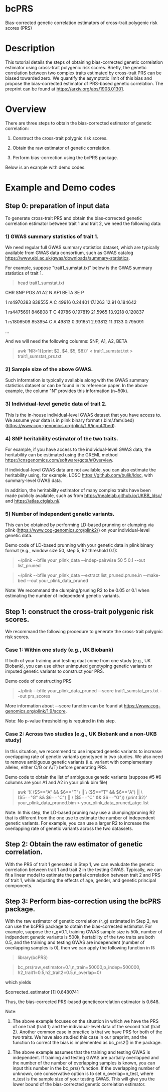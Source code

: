 # bcPRS

Bias-corrected genetic correlation estimators of cross-trait polygenic risk scores (PRS)

# Description

This tutorial details the steps of obtaining bias-corrected genetic correlation estimator using cross-trait polygenic risk scores. Briefly, the genetic correlation between two complex traits estimated by cross-trait PRS can be biased towarded zero. We quantify the asymptotic limit of this bias and propose the bias-corrected estimator of PRS-based genetic correlation. The preprint can be found at https://arxiv.org/abs/1903.01301. 

# Overview

There are three steps to obtain the bias-corrected estimator of genetic correlation:

1. Construct the cross-trait polygnic risk scores. 

2. Obtain the raw estimator of genetic correlation.

3. Perform bias-correction using the bcPRS package. 

Below is an example with demo codes. 

# Example and Demo codes

## Step 0: preparation of input data
To generate cross-trait PRS and obtain the bias-corrected genetic correlation estimator between trait 1 and trait 2, we need the following data:

### 1) GWAS summary statistics of trait 1. 
We need regular full GWAS summary statistics dataset, which are typically available from GWAS data consortium, such as GWAS catalog https://www.ebi.ac.uk/gwas/downloads/summary-statistics.

For example, suppose "trait1_sumstat.txt" below is the GWAS summary statistics of trait 1. 

> head trait1_sumstat.txt 

CHR	SNP	POS	A1	A2	N	AF1	BETA	SE	P

1	rs4970383	838555	A	C	49916	0.24401	17.1263	12.91	0.184642

1	rs4475691	846808	T	C	49786	0.197819	21.5965	13.9218	0.120837

1	rs1806509	853954	C	A	49813	0.391651	2.93812	11.3133	0.795091

...

And we will need the following columns: SNP, A1, A2, BETA

> awk 'NR>1{{print $2, $4, $5, $8}}' < trait1_sumstat.txt > trait1_sumstat_prs.txt

### 2) Sample size of the above GWAS.
Such information is typically available along with the GWAS summary statistics dataset or can be found in its reference paper. 
In the above example, the column "N" 
provides this information (n~50k). 

### 3) Individual-level genetic data of trait 2.
This is the in-house individual-level GWAS dataset that you have access to. We assume your data is in plink binary format (.bim/.fam/.bed) (https://www.cog-genomics.org/plink/1.9/input#bed). 

### 4) SNP heritability estimator of the two traits. 
For example, if you have access to the individual-level GWAS data, the heritability can be estimated using the GREML method https://cnsgenomics.com/software/gcta/#Overview. 

If individual-level GWAS data are not available, you can also estimate the heritability using, for example, LDSC https://github.com/bulik/ldsc, with summary-level GWAS data. 

In addition, the heritability estimator of many complex traits have been made publicly available, such as from https://nealelab.github.io/UKBB_ldsc/ and https://atlas.ctglab.nl/.

### 5) Number of independent genetic variants. 

This can be obtained by performing LD-based prunning or clumping via plink (https://www.cog-genomics.org/plink2/) on your individual-level genetic data. 

Demo code of LD-based prunning with your genetic data in plink binary format (e.g., window size 50, step 5, R2 threshold 0.1): 

> ~/plink --bfile your_plink_data --indep-pairwise 50 5 0.1 --out list_pruned

> ~/plink --bfile your_plink_data  --extract list_pruned.prune.in --make-bed  --out your_plink_data_pruned

Note: We recommand the clumping/pruning R2 to be 0.05 or 0.1 when estimating the number of independent genetic variants. 

## Step 1: construct the cross-trait polygenic risk scores.

We recommand the following procedure to generate the cross-trait polygnic risk scores. 

### Case 1: Within one study (e.g., UK Biobank) 

If both of your training and testing daat come from one study (e.g., UK Biobank), you can use either unimputed genotyping genetic variants or imputed genetic variants to construct your PRS. 

Demo code of constructing PRS

> ~/plink --bfile your_plink_data_pruned --score  trait1_sumstat_prs.txt  --out prs_scores

More information about --score function can be found at https://www.cog-genomics.org/plink/1.9/score. 

Note: No p-value thresholding is required in this step. 

### Case 2: Across two studies (e.g., UK Biobank and a non-UKB study) 

In this situation, we recommend to use imputed genetic variants to increase overlapping rate of genetic variants genotyped in two studies. 
We also need to remove ambiguous genetic variants (i.e. variant with complementary alleles, either C/G or A/T) before generating PRS.

Demo code to obtain the list of ambiguous genetic variants (suppose #5 #6 columns are your A1 and A2 in your plink bim file)

> awk '!( ($5=="A" && $6=="T") || \
($5=="T" && $6=="A") || \
($5=="G" && $6=="C") || \
($5=="C" && $6=="G")) {print $2}' your_plink_data_pruned.bim > your_plink_data_pruned_atgc.list

Note: In this step, the LD-based pruning may use a clumping/pruning R2 that is different from the one use to estimate the number of independent genetic variants. For example, you can use a larger R2 to increase the overlapping rate of genetic variants across the two datassets. 

## Step 2: Obtain the raw estimator of genetic correlation.

With the PRS of trait 1 generated in Step 1, we can evaludate the genetic correlation between trait 1 and trait 2 in the testing GWAS. 
Typically, we can fit a linear model to estimate the partial correlation between trait 2 and PRS of trait 1, while adjusting the effects of age, gender, and genetic principal components.  

## Step 3: Perform bias-correction using the bcPRS package. 

With the raw estimator of genetic correlation (r_g) estimated in Step 2, we can use the bcPRS package to obtain the bias-corrected estimator. 
For example, suppose the r_g=0.1, training GWAS sample size is 50k, number of indpendent genetic variants is 500k, hertability of the two traits are both 0.5, and the training and testing GWAS are independent (number of overlapping samples is 0), then we can apply the following function in R: 

> library(bcPRS)

> bc_prs(raw_estimator=0.1,n_train=50000,p_indep=500000, h2_trait1=0.5,h2_trait2=0.5,n_overlap=0)

which yields 

$corrected_estimator
[1] 0.6480741

Thus, the bias-corrected PRS-based geneticcorrelation estimator is 0.648. 

Note: 

1. The above example focuses on the situation in which we have the PRS of one trait (trait 1) and the individual-level data of the second trait (trait 2). Another common case in practice is that we have PRS for both of the two traits. We have also studied this case in our preprint, and the function to correct the bias is implemented as bc_prs2() in the package. 

2. The above example assumes that the training and testing GWAS is independent. 
If training and testing GWAS are partially overlapped and the number of the number of overlapping samples is known, you can input this number in the bc_prs() function. 
If the overlapping number of unknown, one conservative option is to set n_overlap=n_test, where n_test is the sample size of your testing GWAS. This will give you the lower bound of the bias-corrected genetic correlation estimator. 

